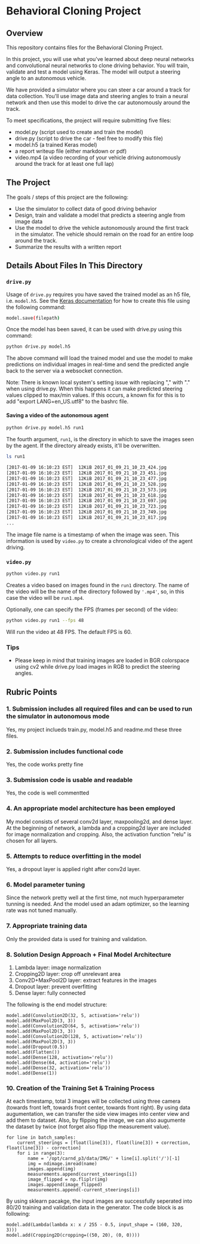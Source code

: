 # Behavioral Cloning Project


Overview
---
This repository contains files for the Behavioral Cloning Project.

In this project, you will use what you've learned about deep neural networks and convolutional neural networks to clone driving behavior. You will train, validate and test a model using Keras. The model will output a steering angle to an autonomous vehicle.

We have provided a simulator where you can steer a car around a track for data collection. You'll use image data and steering angles to train a neural network and then use this model to drive the car autonomously around the track.

To meet specifications, the project will require submitting five files: 
* model.py (script used to create and train the model)
* drive.py (script to drive the car - feel free to modify this file)
* model.h5 (a trained Keras model)
* a report writeup file (either markdown or pdf)
* video.mp4 (a video recording of your vehicle driving autonomously around the track for at least one full lap)

The Project
---
The goals / steps of this project are the following:
* Use the simulator to collect data of good driving behavior 
* Design, train and validate a model that predicts a steering angle from image data
* Use the model to drive the vehicle autonomously around the first track in the simulator. The vehicle should remain on the road for an entire loop around the track.
* Summarize the results with a written report


## Details About Files In This Directory

### `drive.py`

Usage of `drive.py` requires you have saved the trained model as an h5 file, i.e. `model.h5`. See the [Keras documentation](https://keras.io/getting-started/faq/#how-can-i-save-a-keras-model) for how to create this file using the following command:
```sh
model.save(filepath)
```

Once the model has been saved, it can be used with drive.py using this command:

```sh
python drive.py model.h5
```

The above command will load the trained model and use the model to make predictions on individual images in real-time and send the predicted angle back to the server via a websocket connection.

Note: There is known local system's setting issue with replacing "," with "." when using drive.py. When this happens it can make predicted steering values clipped to max/min values. If this occurs, a known fix for this is to add "export LANG=en_US.utf8" to the bashrc file.

#### Saving a video of the autonomous agent

```sh
python drive.py model.h5 run1
```

The fourth argument, `run1`, is the directory in which to save the images seen by the agent. If the directory already exists, it'll be overwritten.

```sh
ls run1

[2017-01-09 16:10:23 EST]  12KiB 2017_01_09_21_10_23_424.jpg
[2017-01-09 16:10:23 EST]  12KiB 2017_01_09_21_10_23_451.jpg
[2017-01-09 16:10:23 EST]  12KiB 2017_01_09_21_10_23_477.jpg
[2017-01-09 16:10:23 EST]  12KiB 2017_01_09_21_10_23_528.jpg
[2017-01-09 16:10:23 EST]  12KiB 2017_01_09_21_10_23_573.jpg
[2017-01-09 16:10:23 EST]  12KiB 2017_01_09_21_10_23_618.jpg
[2017-01-09 16:10:23 EST]  12KiB 2017_01_09_21_10_23_697.jpg
[2017-01-09 16:10:23 EST]  12KiB 2017_01_09_21_10_23_723.jpg
[2017-01-09 16:10:23 EST]  12KiB 2017_01_09_21_10_23_749.jpg
[2017-01-09 16:10:23 EST]  12KiB 2017_01_09_21_10_23_817.jpg
...
```

The image file name is a timestamp of when the image was seen. This information is used by `video.py` to create a chronological video of the agent driving.

### `video.py`

```sh
python video.py run1
```

Creates a video based on images found in the `run1` directory. The name of the video will be the name of the directory followed by `'.mp4'`, so, in this case the video will be `run1.mp4`.

Optionally, one can specify the FPS (frames per second) of the video:

```sh
python video.py run1 --fps 48
```

Will run the video at 48 FPS. The default FPS is 60.


### Tips
- Please keep in mind that training images are loaded in BGR colorspace using cv2 while drive.py load images in RGB to predict the steering angles.

## Rubric Points

### 1. Submission includes all required files and can be used to run the simulator in autonomous mode

Yes, my project inclueds train.py, model.h5 and readme.md these three files.

### 2. Submission includes functional code

Yes, the code works pretty fine

### 3. Submission code is usable and readable

Yes, the code is well commentted

### 4. An appropriate model architecture has been employed

My model consists of several conv2d layer, maxpooling2d, and dense layer. At the beginning of network, a lambda and a cropping2d layer are included for image normalization and cropping. Also, the activation function "relu" is chosen for all layers. 


### 5. Attempts to reduce overfitting in the model

Yes, a dropout layer is applied right after conv2d layer.


### 6. Model parameter tuning

Since the network pretty well at the first time, not much hyperparameter tunning is needed. And the model used an adam optimizer, so the learning rate was not tuned manually.

### 7. Appropriate training data

Only the provided data is used for training and validation.

### 8. Solution Design Approach + Final Model Architecture

1. Lambda layer: image normalization
2. Cropping2D layer: crop off unrelevant area
3. Conv2D+MaxPool2D layer: extract features in the images
4. Dropout layer: prevent overfitting
5. Dense layer: fully connected

The following is the end model structure:

```
model.add(Convolution2D(32, 5, activation='relu'))
model.add(MaxPool2D(3, 3))
model.add(Convolution2D(64, 5, activation='relu'))
model.add(MaxPool2D(3, 3))
model.add(Convolution2D(128, 5, activation='relu'))
model.add(MaxPool2D(3, 3))
model.add(Dropout(0.5))
model.add(Flatten())
model.add(Dense(128, activation='relu'))
model.add(Dense(64, activation='relu'))
model.add(Dense(32, activation='relu'))
model.add(Dense(1))
```

### 10. Creation of the Training Set & Training Process

At each timestamp, total 3 images will be collected using three camera (towards front left, towards front center, towards front right). By using data augumentation, we can transfer the side view images into center view and add them to dataset. Also, by flipping the image, we can also augumente the dataset by twice (not forget also flipp the measurement value).

```
for line in batch_samples:
    current_steerings = [float(line[3]), float(line[3]) + correction, float(line[3]) - correction]
    for i in range(3):
        name = '/opt/carnd_p3/data/IMG/' + line[i].split('/')[-1]
        img = ndimage.imread(name)
        images.append(img)
        measurements.append(current_steerings[i])
        image_flipped = np.fliplr(img)
        images.append(image_flipped)
        measurements.append(-current_steerings[i])
 ```          
 
By using sklearn pacakge, the input images are successfully seperated into 80/20 training and validation data in the generator. The code block is as following:

```
model.add(Lambda(lambda x: x / 255 - 0.5, input_shape = (160, 320, 3)))
model.add(Cropping2D(cropping=((50, 20), (0, 0))))
```


